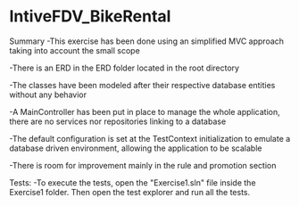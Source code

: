 # IntiveFDV_BikeRental

Summary
-This exercise has been done using an simplified MVC approach taking into account the small scope

-There is an ERD in the ERD folder located in the root directory

-The classes have been modeled after their respective database entities without any behavior

-A MainController has been put in place to manage the whole application, there are no services nor repositories linking to a database

-The default configuration is set at the TestContext initialization to emulate a database driven environment, allowing the application to be scalable

-There is room for improvement mainly in the rule and promotion section

Tests:
-To execute the tests, open the "Exercise1.sln" file inside the Exercise1 folder. Then open the test explorer and run all the tests.
